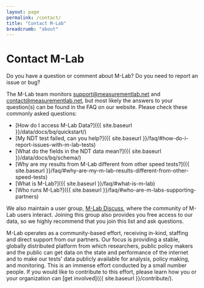 ```yaml
---
layout: page
permalink: /contact/
title: "Contact M-Lab"
breadcrumb: "about"
---
```


# Contact M-Lab

Do you have a question or comment about M-Lab? Do you need to report an issue or bug?

The M-Lab team monitors [support@measurementlab.net](mailto:support@measurementlab.net) and [contact@measurementlab.net](mailto:contact@measurementlab.net), but most likely the answers to your question(s) can be found in the FAQ on our website. Please check these commonly asked questions:

* [How do I access M-Lab Data?]({{ site.baseurl }}/data/docs/bq/quickstart/)
* [My NDT test failed, can you help?]({{ site.baseurl }}/faq/#how-do-i-report-issues-with-m-lab-tests)
* [What do the fields in the NDT data mean?]({{ site.baseurl }}/data/docs/bq/schema/)
* [Why are my results from M-Lab different from other speed tests?]({{ site.baseurl }}/faq/#why-are-my-m-lab-results-different-from-other-speed-tests)
* [What is M-Lab?]({{ site.baseurl }}/faq/#what-is-m-lab)
* [Who runs M-Lab?]({{ site.baseurl }}/faq/#who-are-m-labs-supporting-partners)

We also maintain a user group, [M-Lab Discuss](https://groups.google.com/a/measurementlab.net/forum/#!forum/discuss), where the community of M-Lab users interact. Joining this group also provides you free access to our data, so we highly recommend that you join this list and ask questions.

M-Lab operates as a community-based effort, receiving in-kind, staffing and direct support from our partners. Our focus is providing a stable, globally distributed platform from which researchers, public policy makers and the public can get data on the state and performance of the internet and to make our tests' data publicly available for analysis, policy making, and monitoring. This is an immense effort conducted by a small number people. If you would like to contribute to this effort,  please learn how you or your organization can [get involved]({{ site.baseurl }}/contribute/).
